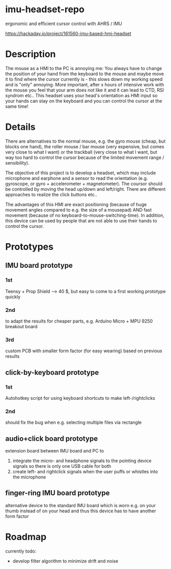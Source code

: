 # imu-headset-repo
ergonomic and efficient cursor control with AHRS / IMU

https://hackaday.io/project/161560-imu-based-hmi-headset
# Description
The mouse as a HMI to the PC is annoying me: You always have to change the position of your hand from the keyboard to the mouse and maybe move it to find where the cursor currently is - this slows down my working speed and is "only" annoying. More important, after x hours of intensive work with the mouse you feel that your arm does not like it and it can lead to CTD, RSI syndrom etc..
This headset uses your head's orientation as HMI input so your hands can stay on the keyboard and you can control the cursor at the same time!
# Details
There are alternatives to the normal mouse, e.g. the gyro mouse (cheap, but blocks one hand), the roller mouse / bar mouse (very expensive, but comes very close to what I want) or the trackball (very close to what I want, but way too hard to control the cursor because of the limited movement range / sensibility).

The objective of this project is to develop a headset, which may include microphone and earphone and a sensor to read the orientation (e.g. gyroscope, or gyro + accelerometer + magnetometer). The coursor should be controlled by moving the head up/down and left/right. There are different approaches to realize the click buttons etc..

The advantages of this HMI are exact positioning (because of huge movement angles compared to e.g. the size of a mousepad) AND fast movement (because of no keyboard-to-mouse-switching-time). In addition, this device can be used by people that are not able to use their hands to control the cursor.
# Prototypes
## IMU board prototype
### 1st
Teensy + Prop Shield --> 40 $, but easy to come to a first working prototype quickly
### 2nd
to adapt the results for cheaper parts, e.g. Arduino Micro + MPU 9250 breakout board
### 3rd
custom PCB with smaller form factor (for easy wearing) based on previous results
## click-by-keyboard prototype
### 1st
Autohotkey script for using keyboard shortcuts to make left-/rightclicks
### 2nd
should fix the bug when e.g. selecting multiple files via rectangle

## audio+click board prototype
extension board between IMU board and PC to 
1. integrate the micro- and headphone signals to the pointing device signals so there is only one USB cable for both
2. create left- and rightclick signals when the user puffs or whistles into the microphone 

## finger-ring IMU board prototype
alternative device to the standard IMU board which is worn e.g. on your thumb instead of on your head and thus this device has to have another form factor

# Roadmap
currently todo: 
* develop filter algorithm to minimize drift and noise
